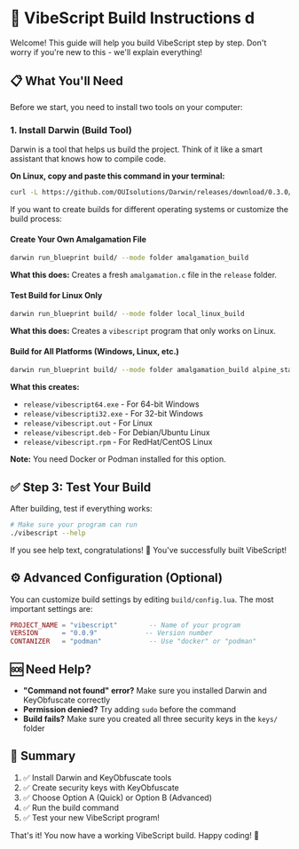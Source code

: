 # 🚀 VibeScript Build Instructions d

Welcome! This guide will help you build VibeScript step by step. Don't worry if you're new to this - we'll explain everything!

## 📋 What You'll Need

Before we start, you need to install two tools on your computer:

### 1. Install Darwin (Build Tool)
Darwin is a tool that helps us build the project. Think of it like a smart assistant that knows how to compile code.

**On Linux, copy and paste this command in your terminal:**
```bash
curl -L https://github.com/OUIsolutions/Darwin/releases/download/0.3.0/darwin.out -o darwin.out && sudo chmod +x darwin.out && sudo mv darwin.out /usr/bin/darwin
```

If you want to create builds for different operating systems or customize the build process:

#### Create Your Own Amalgamation File
```bash
darwin run_blueprint build/ --mode folder amalgamation_build
```
**What this does:** Creates a fresh `amalgamation.c` file in the `release` folder.

#### Test Build for Linux Only
```bash
darwin run_blueprint build/ --mode folder local_linux_build
```
**What this does:** Creates a `vibescript` program that only works on Linux.

#### Build for All Platforms (Windows, Linux, etc.)
```bash
darwin run_blueprint build/ --mode folder amalgamation_build alpine_static_build windowsi32_build windows64_build rpm_static_build debian_static_build --contanizer podman
```

**What this creates:**
- `release/vibescript64.exe` - For 64-bit Windows
- `release/vibescripti32.exe` - For 32-bit Windows  
- `release/vibescript.out` - For Linux
- `release/vibescript.deb` - For Debian/Ubuntu Linux
- `release/vibescript.rpm` - For RedHat/CentOS Linux

**Note:** You need Docker or Podman installed for this option.

## ✅ Step 3: Test Your Build

After building, test if everything works:

```bash
# Make sure your program can run
./vibescript --help
```

If you see help text, congratulations! 🎉 You've successfully built VibeScript!

## ⚙️ Advanced Configuration (Optional)

You can customize build settings by editing `build/config.lua`. The most important settings are:

```lua
PROJECT_NAME = "vibescript"        -- Name of your program
VERSION      = "0.0.9"            -- Version number
CONTANIZER   = "podman"            -- Use "docker" or "podman"
```

## 🆘 Need Help?

- **"Command not found" error?** Make sure you installed Darwin and KeyObfuscate correctly
- **Permission denied?** Try adding `sudo` before the command
- **Build fails?** Make sure you created all three security keys in the `keys/` folder

## 📝 Summary

1. ✅ Install Darwin and KeyObfuscate tools
2. ✅ Create security keys with KeyObfuscate  
3. ✅ Choose Option A (Quick) or Option B (Advanced)
4. ✅ Run the build command
5. ✅ Test your new VibeScript program!

That's it! You now have a working VibeScript build. Happy coding! 🚀


